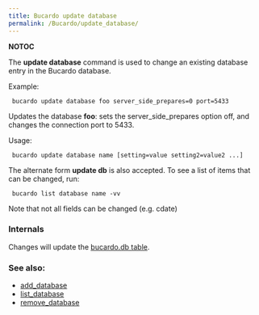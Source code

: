 ```yaml
---
title: Bucardo update database
permalink: /Bucardo/update_database/
---
```


__NOTOC__

The **update database** command is used to change an existing database entry in the Bucardo database.

Example:

` bucardo update database foo server_side_prepares=0 port=5433`

Updates the database **foo**: sets the server_side_prepares option off, and changes the connection port to 5433.

Usage:

` bucardo update database name [setting=value setting2=value2 ...]`

The alternate form **update db** is also accepted. To see a list of items that can be changed, run:

` bucardo list database name -vv`

Note that not all fields can be changed (e.g. cdate)

### Internals

Changes will update the [bucardo.db table](/bucardo.db_table "wikilink").

### See also:

-   [add_database](/Bucardo/add_database "wikilink")
-   [list_database](/Bucardo/list_database "wikilink")
-   [remove_database](/Bucardo/remove_database "wikilink")
